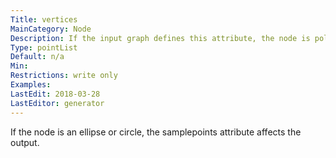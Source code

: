 ```yaml
---
Title: vertices
MainCategory: Node
Description: If the input graph defines this attribute, the node is polygonal, and output is dot or xdot, this attribute provides the coordinates of the vertices of the node's polygon, in inches.
Type: pointList
Default: n/a
Min: 
Restrictions: write only
Examples: 
LastEdit: 2018-03-28
LastEditor: generator
---
```


If the node is an ellipse or circle, the samplepoints attribute affects the output.
